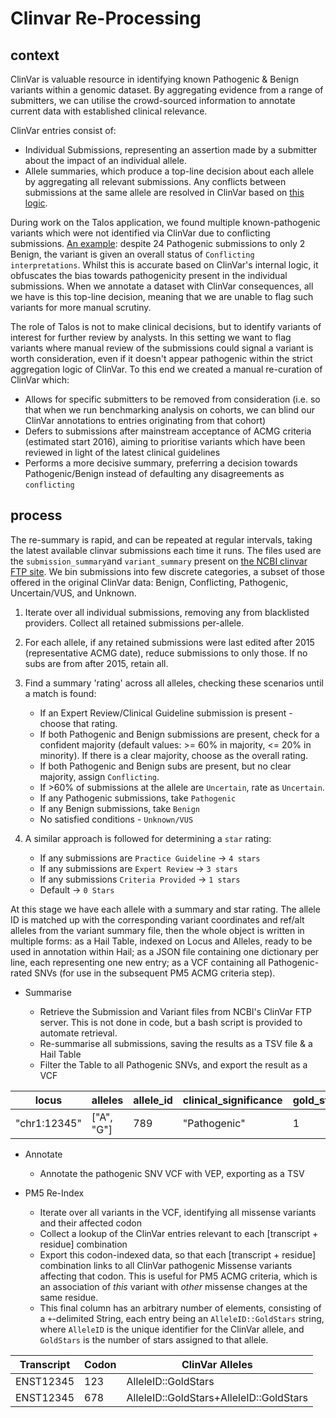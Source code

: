 # Clinvar Re-Processing

## context

ClinVar is valuable resource in identifying known Pathogenic & Benign variants within a genomic dataset. By aggregating evidence from a range of submitters, we can utilise the crowd-sourced information to annotate current data with established clinical relevance.

ClinVar entries consist of:

* Individual Submissions, representing an assertion made by a submitter about the impact of an individual allele.
* Allele summaries, which produce a top-line decision about each allele by aggregating all relevant submissions. Any conflicts between submissions at the same allele are resolved in ClinVar based on [this logic](https://www.ncbi.nlm.nih.gov/clinvar/docs/clinsig/#agg_germline).

During work on the Talos application, we found multiple known-pathogenic variants which were not identified via ClinVar due to conflicting submissions. [An example](https://ncbi.nlm.nih.gov/clinvar/variation/10/): despite 24 Pathogenic submissions to only 2 Benign, the variant is given an overall status of `Conflicting interpretations`. Whilst this is accurate based on ClinVar's internal logic, it obfuscates the bias towards pathogenicity present in the individual submissions. When we annotate a dataset with ClinVar consequences, all we have is this top-line decision, meaning that we are unable to flag such variants for more manual scrutiny.

The role of Talos is not to make clinical decisions, but to identify variants of interest for further review by analysts. In this setting we want to flag variants where manual review of the submissions could signal a variant is worth consideration, even if it doesn't appear pathogenic within the strict aggregation logic of ClinVar. To this end we created a manual re-curation of ClinVar which:

* Allows for specific submitters to be removed from consideration (i.e. so that when we run benchmarking analysis on cohorts, we can blind our ClinVar annotations to entries originating from that cohort)
* Defers to submissions after mainstream acceptance of ACMG criteria (estimated start 2016), aiming to prioritise variants which have been reviewed in light of the latest clinical guidelines
* Performs a more decisive summary, preferring a decision towards Pathogenic/Benign instead of defaulting any disagreements as `conflicting`

## process

The re-summary is rapid, and can be repeated at regular intervals, taking the latest available clinvar submissions each time it runs. The files used are the `submission_summary`and `variant_summary` present on [the NCBI clinvar FTP site](https://ftp.ncbi.nlm.nih.gov/pub/clinvar/tab_delimited/). We bin submissions into few discrete categories, a subset of those offered in the original ClinVar data: Benign, Conflicting, Pathogenic, Uncertain/VUS, and Unknown.

1. Iterate over all individual submissions, removing any from blacklisted providers. Collect all retained submissions per-allele.
2. For each allele, if any retained submissions were last edited after 2015 (representative ACMG date), reduce submissions to only those. If no subs are from after 2015, retain all.
3. Find a summary 'rating' across all alleles, checking these scenarios until a match is found:

   * If an Expert Review/Clinical Guideline submission is present - choose that rating.
   * If both Pathogenic and Benign submissions are present, check for a confident majority (default values: >= 60% in majority, <= 20% in minority). If there is a clear majority, choose as the overall rating.
   * If both Pathogenic and Benign subs are present, but no clear majority, assign `Conflicting`.
   * If >60% of submissions at the allele are `Uncertain`, rate as `Uncertain`.
   * If any Pathogenic submissions, take `Pathogenic`
   * If any Benign submissions, take `Benign`
   * No satisfied conditions - `Unknown/VUS`

4. A similar approach is followed for determining a `star` rating:

   * If any submissions are `Practice Guideline` -> `4 stars`
   * If any submissions are `Expert Review` -> `3 stars`
   * If any submissions `Criteria Provided` -> `1 stars`
   * Default -> `0 Stars`

At this stage we have each allele with a summary and star rating. The allele ID is matched up with the corresponding variant coordinates and ref/alt alleles from the variant summary file, then the whole object is written in multiple forms: as a Hail Table, indexed on Locus and Alleles, ready to be used in annotation within Hail; as a JSON file containing one dictionary per line, each representing one new entry; as a VCF containing all Pathogenic-rated SNVs (for use in the subsequent PM5 ACMG criteria step).

* Summarise

  * Retrieve the Submission and Variant files from NCBI's ClinVar FTP server. This is not done in code, but a bash script is provided to automate retrieval.
  * Re-summarise all submissions, saving the results as a TSV file & a Hail Table
  * Filter the Table to all Pathogenic SNVs, and export the result as a VCF

| locus        | alleles    | allele_id | clinical_significance | gold_stars |
|--------------|------------|-----------|-----------------------|------------|
| "chr1:12345" | ["A", "G"] | 789       | "Pathogenic"          | 1          |

* Annotate
  * Annotate the pathogenic SNV VCF with VEP, exporting as a TSV

* PM5 Re-Index
  * Iterate over all variants in the VCF, identifying all missense variants and their affected codon
  * Collect a lookup of the ClinVar entries relevant to each [transcript + residue] combination
  * Export this codon-indexed data, so that each [transcript + residue] combination links to all ClinVar pathogenic Missense variants affecting that codon. This is useful for PM5 ACMG criteria, which is an association of _this_ variant with _other_ missense changes at the same residue.
  * This final column has an arbitrary number of elements, consisting of a `+`-delimited String, each entry being an `AlleleID::GoldStars` string, where `AlleleID` is the unique identifier for the ClinVar allele, and `GoldStars` is the number of stars assigned to that allele.

| Transcript | Codon | ClinVar Alleles                          |
|------------|-------|------------------------------------------|
| ENST12345  | 123   | AlleleID::GoldStars                      |
| ENST12345  | 678   | AlleleID::GoldStars+AlleleID::GoldStars  |
